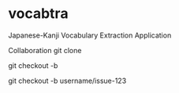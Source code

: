# vocabtra
Japanese-Kanji Vocabulary Extraction Application


Collaboration
git clone <repo-url>

git checkout -b <my-feature>

git checkout -b username/issue-123
